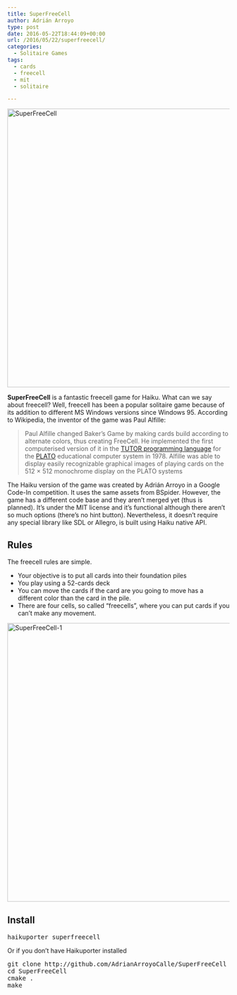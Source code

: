 ```yaml
---
title: SuperFreeCell
author: Adrián Arroyo
type: post
date: 2016-05-22T18:44:09+00:00
url: /2016/05/22/superfreecell/
categories:
  - Solitaire Games
tags:
  - cards
  - freecell
  - mit
  - solitaire

---
```

<img class="alignnone wp-image-15 size-large" src="http://gamingonhaiku.cf/wp-content/uploads/2016/05/SuperFreeCell-2-1024x768.png" alt="SuperFreeCell" width="840" height="630" srcset="http://gamingonhaiku.cf/wp-content/uploads/2016/05/SuperFreeCell-2.png 1024w, http://gamingonhaiku.cf/wp-content/uploads/2016/05/SuperFreeCell-2-300x225.png 300w, http://gamingonhaiku.cf/wp-content/uploads/2016/05/SuperFreeCell-2-768x576.png 768w" sizes="(max-width: 709px) 85vw, (max-width: 909px) 67vw, (max-width: 1362px) 62vw, 840px" />

**SuperFreeCell** is a fantastic freecell game for Haiku. What can we say about freecell? Well, freecell has been a popular solitaire game because of its addition to different MS Windows versions since Windows 95. According to Wikipedia, the inventor of the game was Paul Alfille:

> Paul Alfille changed Baker&#8217;s Game by making cards build according to alternate colors, thus creating FreeCell. He implemented the first computerised version of it in the [TUTOR programming language][1] for the [PLATO][2] educational computer system in 1978. Alfille was able to display easily recognizable graphical images of playing cards on the <span class="nowrap">512 × 512</span> monochrome display on the PLATO systems

The Haiku version of the game was created by Adrián Arroyo in a Google Code-In competition. It uses the same assets from BSpider. However, the game has a different code base and they aren&#8217;t merged yet (thus is planned). It&#8217;s under the MIT license and it&#8217;s functional although there aren&#8217;t so much options (there&#8217;s no hint button). Nevertheless, it doesn&#8217;t require any special library like SDL or Allegro, is built using Haiku native API.

## Rules

The freecell rules are simple.

  * Your objective is to put all cards into their foundation piles
  * You play using a 52-cards deck
  * You can move the cards if the card are you going to move has a different color than the card in the pile.
  * There are four cells, so called &#8220;freecells&#8221;, where you can put cards if you can&#8217;t make any movement.

<img class="alignnone wp-image-14 size-large" src="http://gamingonhaiku.cf/wp-content/uploads/2016/05/SuperFreeCell-1-1024x768.png" alt="SuperFreeCell-1" width="840" height="630" srcset="http://gamingonhaiku.cf/wp-content/uploads/2016/05/SuperFreeCell-1.png 1024w, http://gamingonhaiku.cf/wp-content/uploads/2016/05/SuperFreeCell-1-300x225.png 300w, http://gamingonhaiku.cf/wp-content/uploads/2016/05/SuperFreeCell-1-768x576.png 768w" sizes="(max-width: 709px) 85vw, (max-width: 909px) 67vw, (max-width: 1362px) 62vw, 840px" />

## Install

<pre>haikuporter superfreecell</pre>

Or if you don&#8217;t have Haikuporter installed

<pre>git clone http://github.com/AdrianArroyoCalle/SuperFreeCell
cd SuperFreeCell
cmake .
make</pre>

 [1]: https://en.wikipedia.org/wiki/TUTOR_%28programming_language%29 "TUTOR (programming language)"
 [2]: https://en.wikipedia.org/wiki/PLATO_%28computer_system%29 "PLATO (computer system)"